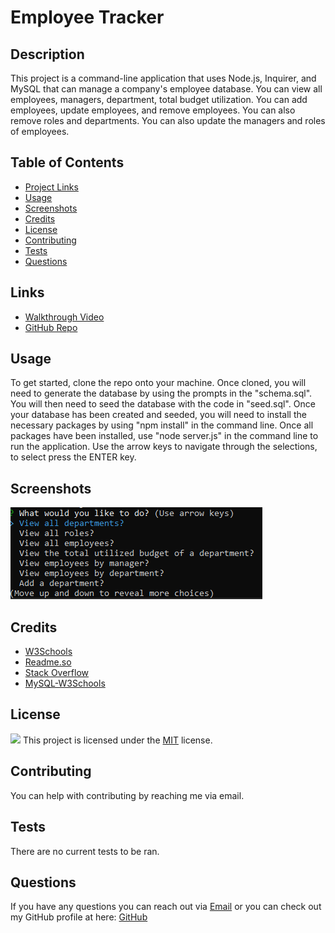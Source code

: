 
  # Employee Tracker

  ## Description
This project is a command-line application that uses Node.js, Inquirer, and MySQL that can manage a company's employee database. You can view all employees, managers, department, total budget utilization. You can add employees, update employees, and remove employees. You can also remove roles and departments. You can also update the managers and roles of employees.

  ## Table of Contents
  * [Project Links](#links)
  * [Usage](#usage)
  * [Screenshots](#screenshots)
  * [Credits](#credits)
  * [License](#license)
  * [Contributing](#contributing)
  * [Tests](#tests)
  * [Questions](#questions)

  ## Links
  * [Walkthrough Video](https://drive.google.com/file/d/10VlPxuNnIB3FX56ttF6y3RujKZBCl_bA/view)
  * [GitHub Repo](https://github.com/jeaustins27/Employee-Tracker)

  ## Usage
To get started, clone the repo onto your machine. Once cloned, you will need to generate the database by using the prompts in the "schema.sql". You will then need to seed the database with the code in "seed.sql". Once your database has been created and seeded, you will need to install the necessary packages by using "npm install" in the command line. Once all packages have been installed, use "node server.js" in the command line to run the application. Use the arrow keys to navigate through the selections, to select press the ENTER key. 

  ## Screenshots
  ![Prompt](./images/prompt.png)

  ## Credits
  * [W3Schools](https://www.w3schools.com/)
  * [Readme.so](https://readme.so/)
  * [Stack Overflow](https://stackoverflow.com)
  * [MySQL-W3Schools](https://www.w3schools.com/MySQL/default.asp)


  
  ## License
  
  ![](https://img.shields.io/badge/License-MIT-blue.svg)
  This project is licensed under the [MIT](https://choosealicense.com/licenses/mit/) license.

    

  ## Contributing
  You can help with contributing by reaching me via email.

  ## Tests
  There are no current tests to be ran.

  ## Questions
  If you have any questions you can reach out via [Email](mailto:JeaustinS27@gmail.com) or you can check out my GitHub profile at here: [GitHub](https://github.com/jeaustins27)
